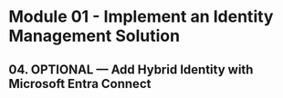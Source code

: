 # Module 01 - Implement an Identity Management Solution 
## 04. OPTIONAL — Add Hybrid Identity with Microsoft Entra Connect
